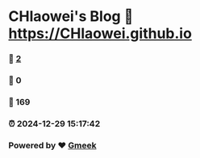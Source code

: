 # CHlaowei's Blog :link: https://CHlaowei.github.io 
### :page_facing_up: [2](https://CHlaowei.github.io/tag.html) 
### :speech_balloon: 0 
### :hibiscus: 169 
### :alarm_clock: 2024-12-29 15:17:42 
### Powered by :heart: [Gmeek](https://github.com/Meekdai/Gmeek)
